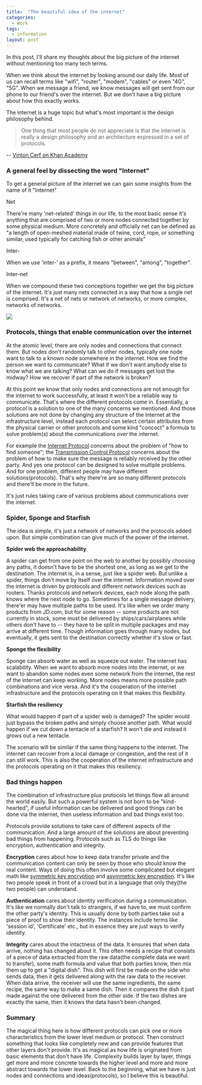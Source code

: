```yaml
---
title:  "The beautiful idea of the internet"
categories:
  - Work
tags:
  - information
layout: post
---
```


In this post, I'll share my thoughts about the big picture of the internet without mentioning too many tech terms.

When we think about the internet by looking around our daily life. Most of us can recall terms like "wifi", "router", "modem", "cables" or even "4G", "5G". When we message a friend, we know messages will get sent from our phone to our friend's over the internet. But we don't have a big picture about how this exactly works.

The internet is a huge topic but what's most important is the design philosophy behind.

> One thing that most people do not appreciate is that the internet is really a design philosophy and an architecture expressed in a set of protocols.

-- [Vinton Cerf on Khan Academy](https://www.khanacademy.org/computing/code-org/computers-and-the-internet/internet-works/v/the-internet-ip-addresses-and-dns)

### A general feel by dissecting the word "Internet"

To get a general picture of the internet we can gain some insights from the name of it "Internet"

Net

There're many 'net-related' things in our life, to the most basic sense it's anything that are comprised of two or more nodes connected together by some physical medium. More concretely and officially net can be defined as "a length of open-meshed material made of twine, cord, rope, or something similar, used typically for catching fish or other animals"

Inter-

When we use 'inter-' as a prefix, it means "between", "among", "together".

Inter-net

When we compound these two conceptions together we get the big picture of the internet. It's just many nets connected in a way that how a single net is comprised. It's a net of nets or network of networks, or more complex, networks of networks.

![](https://tva1.sinaimg.cn/large/0081Kckwly1gm06zgpxfjj30xc0hiafi.jpg)

### Protocols, things that enable communication over the internet

At the atomic level, there are only nodes and connections that connect them. But nodes don't randomly talk to other nodes, typically one node want to talk to a known node somewhere in the internet. How we find the person we want to communicate? What if we don't want anybody else to know what we are talking? What can we do if messages get lost the midway? How we recover if part of the network is broken?

At this point we know that only nodes and connections are not enough for the internet to work successfully, at least it won't be a reliable way to communicate. That's where the different protocols come in. Essentially, a protocol is a solution to one of the many concerns we mentioned. And those solutions are not done by changing any structure of the internet at the infrastructure level, instead each protocol can select certain attributes from the physical carrier or other protocols and some kind "concoct" a formula to solve problem(s) about the communications over the internet.

For example the [Internet Protocol](https://en.wikipedia.org/wiki/Internet_Protocol) concerns about the problem of "how to find someone"; the [Transmission Control Protocol](https://en.wikipedia.org/wiki/Transmission_Control_Protocol) concerns about the problem of how to make sure the message is reliably received by the other party. And yes one protocol can be designed to solve multiple problems. And for one problem, different people may have different solutions(protocols). That's why there're are so many different protocols and there'll be more in the future.

It's just rules taking care of various problems about communications over the internet.

### Spider, Sponge and Starfish

The idea is simple, it's just a network of networks and the protocols added upon. But simple combination can give much of the power of the internet.

**Spider web the approachability**

A spider can get from one point on the web to another by possibly choosing any paths, it doesn't have to be the shortest one, as long as we get to the destination. The internet is, in a sense, just like a spider web. But unlike a spider, things don't move by itself over the internet. Information moved over the internet is driven by protocols and different network devices such as routers. Thanks protocols and network devices, each node along the path knows where the next node to go. Sometimes for a single message delivery, there'er may have multiple paths to be used. It's like when we order many products from JD.com, but for some reason -- some products are not currently in stock, some must be delivered by ships/cars/airplanes while others don't have to -- they have to be split in multiple packages and may arrive at different time. Though information goes through many nodes, but eventually, it gets sent to the destination correctly whether it's slow or fast.

**Sponge the flexibility**

Sponge can absorb water as well as squeeze out water. The internet has scalability. When we want to absorb more nodes into the internet, or we want to abandon some nodes even some network from the internet, the rest of the internet can keep working. More nodes means more possible path combinations and vice versa. And it's the cooperation of the internet infrastructure and the protocols operating on it that makes this flexibility.

**Starfish the resiliency**

What would happen if part of a spider web is damaged? The spider would just bypass the broken paths and simply choose another path. What would happen if we cut down a tentacle of a starfish? It won't die and instead it grows out a new tentacle.

The scenario will be similar if the same thing happens to the internet. The internet can recover from a local damage or congestion, and the rest of it can still work. This is also the cooperation of the internet infrastructure and the protocols operating on it that makes this resiliency.

### Bad things happen

The combination of infrastructure plus protocols let things flow all around the world easily. But such a powerful system is not born to be "kind-hearted", if useful information can be delivered and good things can be done via the internet, then useless information and bad things exist too.  

Protocols provide solutions to take care of different aspects of the communication. And a large amount of the solutions are about preventing bad things from happening. Protocols such as TLS do things like encryption, authentication and integrity.

**Encryption** cares about how to keep data transfer private and the communication content can only be seen by those who should know the real content. Ways of doing this often involve some complicated but elegant math like [symmetric key encryption](https://en.wikipedia.org/wiki/Symmetric-key_algorithm) and [asymmetric key encryption](https://en.wikipedia.org/wiki/Public-key_cryptography). It's like two people speak in front of a crowd but in a language that only they(the two people) can understand.

**Authentication** cares about identity verification during a communication. It's like we normally don't talk to strangers, if we have to, we must confirm the other party's identity. This is usually done by both parties take out a piece of proof to show their identity. The instances include terms like 'session id', 'Certificate' etc., but in essence they are just ways to verify identity.

**Integrity** cares about the intactness of the data. It ensures that when data arrive, nothing has changed about it. This often needs a recipe that consists of a piece of data extracted from the raw data(the complete data we want to transfer), some math formula and value that both parties know, then mix them up to get a "digital dish". This dish will first be made on the side who sends data, then it gets delivered along with the raw data to the receiver. When data arrive, the receiver will use the same ingredients, the same recipe, the same way to make a same dish. Then it compares the dish it just made against the one delivered from the other side. If the two dishes are exactly the same, then it knows the data hasn't been changed.

### Summary

The magical thing here is how different protocols can pick one or more characteristics from the lower level medium or protocol. Then construct something that looks like completely new and can provide features that other layers don't provide. It's as magical as how life is originated from basic elements that don't have life. Complexity builds layer by layer, things get more and more concrete towards the higher level and more and more abstract towards the lower level. Back to the beginning, what we have is just nodes and connections and ideas(protocols), so I believe this is beautiful.






